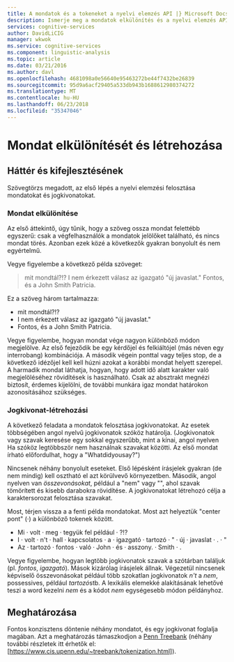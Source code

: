 ```yaml
---
title: A mondatok és a tokeneket a nyelvi elemzés API |} Microsoft Docs
description: Ismerje meg a mondatok elkülönítés és a nyelvi elemzés API kognitív szolgáltatásokban lexikális elemekké alakításának.
services: cognitive-services
author: DavidLiCIG
manager: wkwok
ms.service: cognitive-services
ms.component: linguistic-analysis
ms.topic: article
ms.date: 03/21/2016
ms.author: davl
ms.openlocfilehash: 4681098a0e56640e95463272be44f7432be26839
ms.sourcegitcommit: 95d9a6acf29405a533db943b1688612980374272
ms.translationtype: MT
ms.contentlocale: hu-HU
ms.lasthandoff: 06/23/2018
ms.locfileid: "35347046"
---
```

# <a name="sentence-separation-and-tokenization"></a>Mondat elkülönítését és létrehozása

## <a name="background-and-motivation"></a>Háttér és kifejlesztésének

Szövegtörzs megadott, az első lépés a nyelvi elemzési felosztása mondatokat és jogkivonatokat.

### <a name="sentence-separation"></a>Mondat elkülönítése

Az első áttekintő, úgy tűnik, hogy a szöveg ossza mondat felettébb egyszerű: csak a végfelhasználók a mondatok jelölőket található, és nincs mondat törés.
Azonban ezek közé a következők gyakran bonyolult és nem egyértelmű.

Vegye figyelembe a következő példa szöveget:

> mit mondtál?!? I nem érkezett válasz az igazgató "új javaslat." Fontos, és a John Smith Patricia.

Ez a szöveg három tartalmazza:

- mit mondtál?!?
- I nem érkezett válasz az igazgató "új javaslat."
- Fontos, és a John Smith Patricia.

Vegye figyelembe, hogyan mondat vége nagyon különböző módon megjelölve.
Az első fejeződik be egy kérdőjel és felkiáltójel (más néven egy interrobang) kombinációja.
A második végein ponttal vagy teljes stop, de a következő idézőjel kell kell húzni azokat a korábbi mondat helyett szerepel.
A harmadik mondat láthatja, hogyan, hogy adott idő alatt karakter való megjelöléséhez rövidítések is használható.
Csak az absztrakt megnézi biztosít, érdemes kijelölni, de további munkára igaz mondat határokon azonosításához szükséges.

### <a name="tokenization"></a>Jogkivonat-létrehozási

A következő feladata a mondatok felosztása jogkivonatokat.
Az esetek többségében angol nyelvű jogkivonatok szóköz határolja.
(Jogkivonatok vagy szavak keresése egy sokkal egyszerűbb, mint a kínai, angol nyelven Ha szóköz legtöbbször nem használnak szavakat közötti.
Az első mondat írható előfordulhat, hogy a "Whatdidyousay?")

Nincsenek néhány bonyolult eseteket.
Első lépésként írásjelek gyakran (de nem mindig) kell osztható el azt körülvevő környezetben.
Második, angol nyelven van *összevonásokat*, például a "nem" vagy "", ahol szavak tömörített és kisebb darabokra rövidítése. A jogkivonatokat létrehozó célja a karaktersorozat felosztása szavakat.

Most, térjen vissza a a fenti példa mondatokat.
Most azt helyeztük "center pont" (&middot;) a különböző tokenek között.

- Mi &middot; volt &middot; meg &middot; tegyük fel például &middot; ?!?
- I &middot; volt &middot; n't &middot; hall &middot; kapcsolatos &middot; a &middot; igazgató &middot; tartozó &middot; " &middot; új &middot; javaslat &middot; . &middot; "
- Az &middot; tartozó &middot; fontos &middot; való &middot; John &middot; és &middot; asszony. &middot; Smith &middot; .

Vegye figyelembe, hogyan legtöbb jogkivonatok szavak a szótárban találjuk (pl. *fontos*, *igazgató*).
Mások kizárólag írásjelek állnak.
Végezetül nincsenek képviselő összevonásokat például több szokatlan jogkivonatok *n't* a *nem*, possessives, például *tartozó*stb. A lexikális elemekké alakításának lehetővé teszi a word kezelni *nem* és a kódot *nem* egységesebb módon példányhoz.

## <a name="specification"></a>Meghatározása

Fontos konzisztens döntenie néhány mondatot, és egy jogkivonat foglalja magában.
Azt a meghatározás támaszkodjon a [Penn Treebank](https://www.cis.upenn.edu/~treebank/) (néhány további részletek itt érhetők el: [https://www.cis.upenn.edu/~treebank/tokenization.html]).
